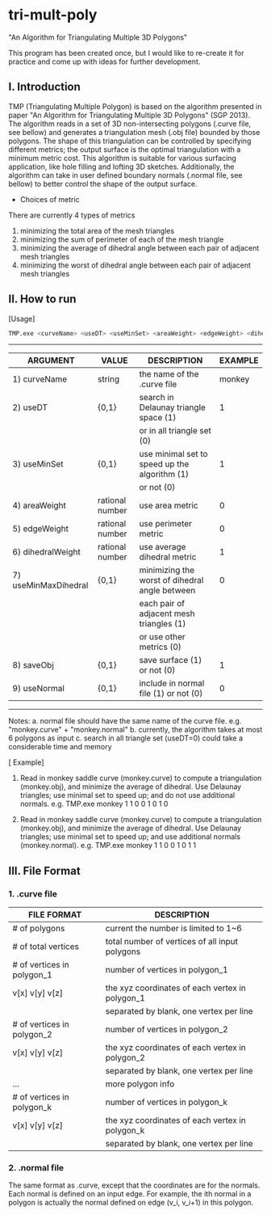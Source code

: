 # tri-mult-poly
"An Algorithm for Triangulating Multiple 3D Polygons"

This program has been created once, but I would like to re-create it for practice and come up with ideas for further development.

## I. Introduction
TMP (Triangulating Multiple Polygon) is based on the algorithm presented in paper "An Algorithm for Triangulating Multiple 3D Polygons" (SGP 2013). The algorithm reads in a set of 3D non-intersecting polygons (.curve file, see bellow) and generates a triangulation mesh (.obj file) bounded by those polygons. The shape of this triangulation can be controlled by specifying different metrics; the output surface is the optimal triangulation with a minimum metric cost. This algorithm is suitable for various surfacing application, like hole filling and lofting 3D sketches. Additionally, the algorithm can take in user defined boundary normals (.normal file, see bellow) to better control the shape of the output surface.

+ Choices of metric

There are currently 4 types of metrics
1. minimizing the total area of the mesh triangles
2. minimizing the sum of perimeter of each of the mesh triangle
3. minimizing the average of dihedral angle between each pair of adjacent mesh triangles 
4. minimizing the worst of dihedral angle between each pair of adjacent mesh triangles



## II. How to run
[Usage]

```bash
TMP.exe <curveName> <useDT> <useMinSet> <areaWeight> <edgeWeight> <dihedralWeight> <useMinMaxDihedral> <saveObj> <useNormal>
```

-------------------------------------------------------------------------------------------------
|ARGUMENT             |VALUE           |DESCRIPTION                                    |EXAMPLE|
|---------------------|----------------|-----------------------------------------------|------|
|1) curveName         |string          |the name of the .curve file                    |monkey|
|2) useDT             |{0,1}           |search in Delaunay triangle space (1)          |  1   |
|                     |                |or in all triangle set (0)                     |      |
|3) useMinSet         |{0,1}           |use minimal set to speed up the algorithm (1)  |  1   |
|                     |                |or not (0)                                     |      |
|4) areaWeight        |rational number |use area metric                                |  0   |
|5) edgeWeight        |rational number |use perimeter metric                           |  0   |
|6) dihedralWeight    |rational number |use average dihedral metric                    |  1   |
|7) useMinMaxDihedral |{0,1}           |minimizing the worst of dihedral angle between |  0   |
|                     |                |each pair of adjacent mesh triangles (1)       |      |
|                     |                |or use other metrics (0)                       |      |
|8) saveObj           |{0,1}           |save surface (1) or not (0)                    |  1   |
|9) useNormal         |{0,1}           |include in normal file (1) or not (0)          |  0   |
-----------------------------------------------------------------------------------------------

Notes: 
a. normal file should have the same name of the curve file. e.g. "monkey.curve" + "monkey.normal"
b. currently, the algorithm takes at most 6 polygons as input
c. search in all triangle set (useDT=0) could take a considerable time and memory

[ Example]

1. Read in monkey saddle curve (monkey.curve) to compute a triangulation (monkey.obj), and minimize the average of dihedral. Use Delaunay triangles; use minimal set to speed up; and do not use additional normals.
e.g. TMP.exe monkey 1 1 0 0 1 0 1 0 

2. Read in monkey saddle curve (monkey.curve) to compute a triangulation (monkey.obj), and minimize the average of dihedral. Use Delaunay triangles; use minimal set to speed up; and use additional normals (monkey.normal).
e.g. TMP.exe monkey 1 1 0 0 1 0 1 1



## III. File Format
  
### 1. .curve file
|FILE FORMAT                   |DESCRIPTION|
|------------------------------|----------------------------------------------------------------|
|# of polygons                 |current the number is limited to 1~6|
|# of total vertices           |total number of vertices of all input polygons|
|# of vertices in polygon_1    |number of vertices in polygon_1|
|v[x] v[y] v[z]                |the xyz coordinates of each vertex in polygon_1|
|                              |separated by blank, one vertex per line|
|# of vertices in polygon_2    |number of vertices in polygon_2|
|v[x] v[y] v[z]                |the xyz coordinates of each vertex in polygon_2|
|                              |separated by blank, one vertex per line|
|…                             |more polygon info|
|# of vertices in polygon_k    |number of vertices in polygon_k|
|v[x] v[y] v[z]                |the xyz coordinates of each vertex in polygon_k|
|                              |separated by blank, one vertex per line|

### 2. .normal file
The same format as .curve, except that the coordinates are for the normals. 
Each normal is defined on an input edge. For example, the ith normal in a polygon is actually the normal defined on edge (v_i, v_i+1) in this polygon.

